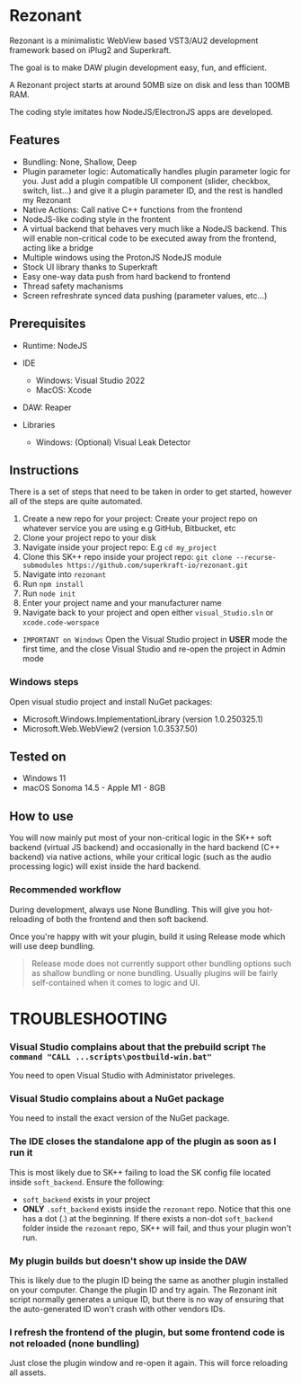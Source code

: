 # Rezonant

Rezonant is a minimalistic WebView based VST3/AU2 development framework based on iPlug2 and Superkraft.

The goal is to make DAW plugin development easy, fun, and efficient.

A Rezonant project starts at around 50MB size on disk and less than 100MB RAM.

The coding style imitates how NodeJS/ElectronJS apps are developed.

## Features

- Bundling: None, Shallow, Deep
- Plugin parameter logic: Automatically handles plugin parameter logic for you. Just add a plugin compatible UI component (slider, checkbox, switch, list...) and give it a plugin parameter ID, and the rest is handled my Rezonant
- Native Actions: Call native C++ functions from the frontend
- NodeJS-like coding style in the frontent
- A virtual backend that behaves very much like a NodeJS backend. This will enable non-critical code to be executed away from the frontend, acting like a bridge
- Multiple windows using the ProtonJS NodeJS module
- Stock UI library thanks to Superkraft
- Easy one-way data push from hard backend to frontend
- Thread safety machanisms
- Screen refreshrate synced data pushing (parameter values, etc...)


## Prerequisites
- Runtime: NodeJS
- IDE
    - Windows: Visual Studio 2022
    - MacOS: Xcode

- DAW: Reaper
- Libraries
    - Windows: (Optional) Visual Leak Detector

## Instructions

There is a set of steps that need to be taken in order to get started, however all of the steps are quite automated.

1. Create a new repo for your project: Create your project repo on whatever service you are using e.g GitHub, Bitbucket, etc
2. Clone your project repo to your disk
3. Navigate inside your project repo: E.g `cd my_project`
4. Clone this SK++ repo inside your project repo: `git clone --recurse-submodules https://github.com/superkraft-io/rezonant.git`
5. Navigate into `rezonant`
6. Run `npm install`
7. Run `node init`
8. Enter your project name and your manufacturer name
9. Navigate back to your project and open either `visual_Studio.sln` or `xcode.code-worspace`

- `IMPORTANT on Windows` Open the Visual Studio project in **USER** mode the first time, and the close Visual Studio and re-open the project in Admin mode

### Windows steps
Open visual studio project and install NuGet packages:
- Microsoft.Windows.ImplementationLibrary (version 1.0.250325.1)
- Microsoft.Web.WebView2 (version 1.0.3537.50)

## Tested on
- Windows 11
- macOS Sonoma 14.5 - Apple M1 - 8GB


## How to use
You will now mainly put most of your non-critical logic in the SK++ soft backend (virtual JS backend) and occasionally in the hard backend (C++ backend) via native actions,
while your critical logic (such as the audio processing logic) will exist inside the hard backend.

### Recommended workflow
During development, always use None Bundling. This will give you hot-reloading of both the frontend and then soft backend.

Once you're happy with wit your plugin, build it using Release mode which will use deep bundling.

> Release mode does not currently support other bundling options such as shallow bundling or none bundling. Usually plugins will be fairly self-contained when it comes to logic and UI.


# TROUBLESHOOTING

### Visual Studio complains about that the prebuild script `The command "CALL ...scripts\postbuild-win.bat"`
You need to open Visual Studio with Administator priveleges.

### Visual Studio complains about a NuGet package
You need to install the exact version of the NuGet package.

### The IDE closes the standalone app of the plugin as soon as I run it
This is most likely due to SK++ failing to load the SK config file located inside `soft_backend`.
Ensure the following:
- `soft_backend` exists in your project
- **ONLY** `.soft_backend` exists inside the `rezonant` repo. Notice that this one has a dot (.) at the beginning. If there exists a non-dot `soft_backend` folder inside the `rezonant` repo, SK++ will fail, and thus your plugin won't run.

### My plugin builds but doesn't show up inside the DAW
This is likely due to the plugin ID being the same as another plugin installed on your computer. Change the plugin ID and try again.
The Rezonant init script normally generates a unique ID, but there is no way of ensuring that the auto-generated ID won't crash with other vendors IDs.

### I refresh the frontend of the plugin, but some frontend code is not reloaded (none bundling)
Just close the plugin window and re-open it again. This will force reloading all assets.